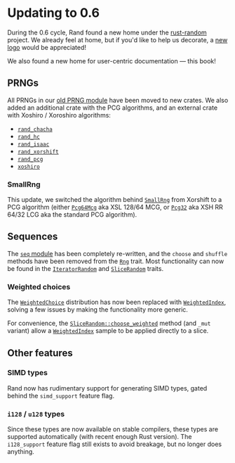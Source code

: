 # Updating to 0.6

During the 0.6 cycle, Rand found a new home under the
[rust-random](https://github.com/rust-random) project. We already feel at home,
but if you'd like to help us decorate, a [new logo](https://github.com/rust-random/rand/issues/278) would be appreciated!

We also found a new home for user-centric documentation — this book!

## PRNGs

All PRNGs in our [old PRNG module](https://docs.rs/rand/0.5/rand/prng/index.html)
have been moved to new crates. We also added an additional crate with the PCG
algorithms, and an external crate with Xoshiro / Xoroshiro algorithms:

-   [`rand_chacha`](https://crates.io/crates/rand_hc)
-   [`rand_hc`](https://crates.io/crates/rand_hc)
-   [`rand_isaac`](https://crates.io/crates/rand_isaac)
-   [`rand_xorshift`](https://crates.io/crates/rand_pcg)
-   [`rand_pcg`](https://crates.io/crates/rand_pcg)
-   [`xoshiro`](https://crates.io/crates/xoshiro)

### SmallRng

This update, we switched the algorithm behind [`SmallRng`] from Xorshift to a
PCG algorithm (either [`Pcg64Mcg`] aka XSL 128/64 MCG, or [`Pcg32`] aka
XSH RR 64/32 LCG aka the standard PCG algorithm).


## Sequences

The [`seq` module](../rand/rand/seq/index.html) has been completely re-written,
and the `choose` and `shuffle` methods have been removed from the [`Rng`] trait.
Most functionality can now be found in the [`IteratorRandom`] and
[`SliceRandom`] traits.

### Weighted choices

The [`WeightedChoice`] distribution has now been replaced with
[`WeightedIndex`], solving a few issues by making the functionality more
generic.

For convenience, the [`SliceRandom::choose_weighted`] method (and `_mut`
variant) allow a [`WeightedIndex`] sample to be applied directly to a slice.

## Other features

### SIMD types

Rand now has rudimentary support for generating SIMD types, gated behind the
`simd_support` feature flag.

### `i128` / `u128` types

Since these types are now available on stable compilers, these types are
supported automatically (with recent enough Rust version). The `i128_support`
feature flag still exists to avoid breakage, but no longer does anything.


[`SmallRng`]: ../rand/rand/rngs/struct.SmallRng.html
[`Pcg32`]: ../rand/rand_pcg/type.Pcg32.html
[`Pcg64Mcg`]: ../rand/rand_pcg/type.Pcg64Mcg.html
[`Rng`]: ../rand/trait.Rng.html
[`IteratorRandom`]: ../rand/rand/seq/trait.IteratorRandom.html
[`SliceRandom`]: ../rand/rand/seq/trait.SliceRandom.html
[`WeightedChoice`]: https://docs.rs/rand/0.5/rand/distributions/struct.WeightedChoice.html
[`WeightedIndex`]: ../rand/rand/distributions/struct.WeightedIndex.html
[`SliceRandom::choose_weighted`]: ../rand/rand/seq/trait.SliceRandom.html#tymethod.choose_weighted
